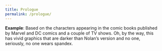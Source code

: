 ```yaml
---
title: Prologue
permalink: /prologue/
---
```


__Example__: Based on the characters appearing in the comic books published by Marvel and DC comics and a couple of TV shows. Oh, by the way, this has vivid graphics that are darker than Nolan’s version and no one, seriously, no one wears spandex.